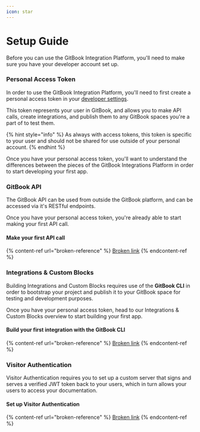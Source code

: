 ```yaml
---
icon: star
---
```


# Setup Guide

Before you can use the GitBook Integration Platform, you'll need to make sure you have your developer account set up.

### Personal Access Token

In order to use the GitBook Integration Platform, you'll need to first create a personal access token in your [developer settings](https://app.gitbook.com/account/developer).

This token represents your user in GitBook, and allows you to make API calls, create integrations, and publish them to any GitBook spaces you're a part of to test them.

{% hint style="info" %}
As always with access tokens, this token is specific to your user and should not be shared for use outside of your personal account.
{% endhint %}

Once you have your personal access token, you'll want to understand the differences between the pieces of the GitBook Integrations Platform in order to start developing your first app.

### GitBook API

The GitBook API can be used from outside the GitBook platform, and can be accessed via it's RESTful endpoints.&#x20;

Once you have your personal access token, you're already able to start making your first API call.

#### Make your first API call

{% content-ref url="broken-reference" %}
[Broken link](broken-reference)
{% endcontent-ref %}

### Integrations & Custom Blocks

Building Integrations and Custom Blocks requires use of the **GitBook CLI** in order to bootstrap your project and publish it to your GitBook space for testing and development purposes.&#x20;

Once you have your personal access token, head to our Integrations & Custom Blocks overview to start building your first app.

#### Build your first integration with the GitBook CLI

{% content-ref url="broken-reference" %}
[Broken link](broken-reference)
{% endcontent-ref %}

### Visitor Authentication

Visitor Authentication requires you to set up a custom server that signs and serves a verified JWT token back to your users, which in turn allows your users to access your documentation.

#### Set up Visitor Authentication

{% content-ref url="broken-reference" %}
[Broken link](broken-reference)
{% endcontent-ref %}
